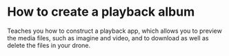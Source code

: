 # How to create a playback album 

Teaches you how to construct a playback app, which allows you to preview the media files, such as imagine and video, and to download as well as delete the files in your drone. 
